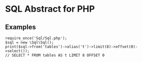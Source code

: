 # SQL Abstract for PHP

## Examples

    require_once('Sql/Sql.php');
    $sql = new \Sql\Sql();
    print($sql->from('tables')->alias('t')->limit(8)->offset(0)->select());
    // SELECT * FROM tables AS t LIMIT 8 OFFSET 0

